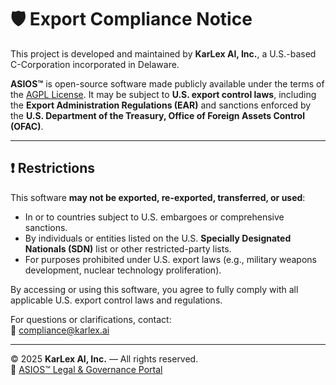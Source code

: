 

# 🛡️ Export Compliance Notice

This project is developed and maintained by **KarLex AI, Inc.**, a U.S.-based C-Corporation incorporated in Delaware.

**ASIOS™** is open-source software made publicly available under the terms of the [AGPL License](./LICENSE). It may be subject to **U.S. export control laws**, including the **Export Administration Regulations (EAR)** and sanctions enforced by the **U.S. Department of the Treasury, Office of Foreign Assets Control (OFAC)**.

---

## ❗ Restrictions

This software **may not be exported, re-exported, transferred, or used**:  
- In or to countries subject to U.S. embargoes or comprehensive sanctions.  
- By individuals or entities listed on the U.S. **Specially Designated Nationals (SDN)** list or other restricted-party lists.  
- For purposes prohibited under U.S. export laws (e.g., military weapons development, nuclear technology proliferation).

By accessing or using this software, you agree to fully comply with all applicable U.S. export control laws and regulations.

For questions or clarifications, contact:  
📩 compliance@karlex.ai

---

© 2025 **KarLex AI, Inc.** — All rights reserved.  
🔗 [ASIOS™ Legal & Governance Portal](https://asios.ai/legal)
